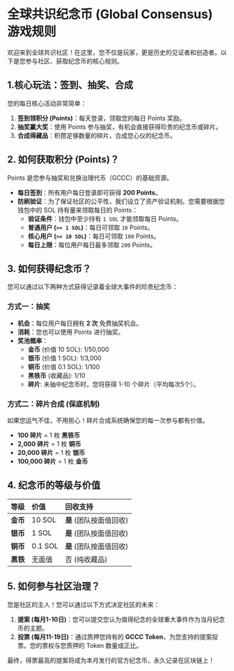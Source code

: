 # 全球共识纪念币 (Global Consensus) 游戏规则

欢迎来到全球共识社区！在这里，您不仅是玩家，更是历史的见证者和创造者。以下是您参与社区、获取纪念币的核心规则。

## 1.核心玩法：签到、抽奖、合成

您的每日核心活动非常简单：
1.  **签到领积分 (Points)**：每天登录，领取您的每日 Points 奖励。
2.  **抽奖赢大奖**：使用 Points 参与抽奖，有机会直接获得珍贵的纪念币或碎片。
3.  **合成得藏品**：积攒足够数量的碎片，合成您心仪的纪念币。

## 2. 如何获取积分 (Points)？

Points 是您参与抽奖和兑换治理代币（GCCC）的基础资源。

- **每日签到**：所有用户每日登录即可获得 **200 Points**。
- **防刷验证**：为了保证社区的公平性，我们设立了资产验证机制。您需要根据您钱包中的 SOL 持有量来领取每日的 Points：
    - **验证条件**：钱包中至少持有 `1 SOL` 才能领取每日 Points。
    - **普通用户 (`>= 1 SOL`)**：每日可领取 `10` Points。
    - **核心用户 (`>= 10 SOL`)**：每日可领取 `100` Points。
    - **每日上限**：每位用户每日最多领取 `200` Points。

## 3. 如何获得纪念币？

您可以通过以下两种方式获得记录着全球大事件的珍贵纪念币：

### 方式一：抽奖

- **机会**：每位用户每日拥有 **2 次** 免费抽奖机会。
- **消耗**：您也可以使用 Points 进行抽奖。
- **奖池概率**：
    - **金币** (价值 10 SOL): 1/50,000
    - **银币** (价值 1 SOL): 1/3,000
    - **铜币** (价值 0.1 SOL): 1/100
    - **黑铁币** (收藏品): 1/10
    - **碎片**: 未抽中纪念币时，您将获得 1-10 个碎片（平均每次5个）。

### 方式二：碎片合成 (保底机制)

如果您运气不佳，不用担心！碎片合成系统确保您的每一次参与都有价值。
- **100 碎片** = 1 枚 **黑铁币**
- **2,000 碎片** = 1 枚 **铜币**
- **20,000 碎片** = 1 枚 **银币**
- **100,000 碎片** = 1 枚 **金币**

## 4. 纪念币的等级与价值

| 等级 | 价值 | 回收支持 |
| :--- | :--- | :--- |
| **金币** | 10 SOL | **是** (团队按面值回收) |
| **银币** | 1 SOL | **是** (团队按面值回收) |
| **铜币** | 0.1 SOL | **是** (团队按面值回收) |
| **黑铁** | 无面值 | 否 (纯收藏品) |

## 5. 如何参与社区治理？

您是社区的主人！您可以通过以下方式决定社区的未来：

1.  **提案 (每月1-10日)**：您可以提交您认为值得纪念的全球重大事件作为当月纪念币的主题。
2.  **投票 (每月11-19日)**：通过质押您持有的 **GCCC Token**，为您支持的提案投票。您的票权与您质押的 Token 数量成正比。

最终，得票最高的提案将成为本月发行的官方纪念币，永久记录在区块链上！
